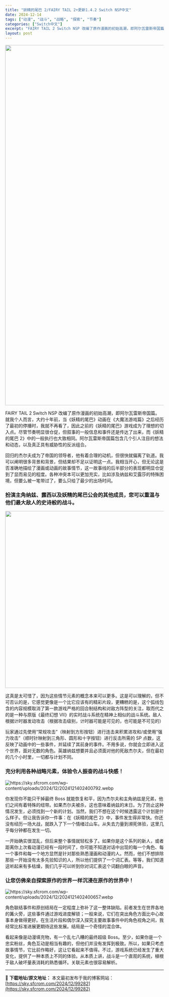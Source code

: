 ```yaml
---
title: "妖精的尾巴 2/FAIRY TAIL 2+更新1.4.2 Switch NSP中文"
date: 2024-12-14
tags: ["动漫", "战斗", "战略", "探索", "节奏"]
categories: ["Switch中文"]
excerpt: "FAIRY TAIL 2 Switch NSP 改编了原作漫画的初始高潮，即阿尔瓦雷斯帝国篇。就我个人而言，大约十年前，当《妖精的尾巴》动画在《大魔法游戏篇》之后经历了最初的停播时，我就不再看了，因此之前的《妖精的尾巴》游戏成为了理想的切入点。尽管节奏明显很仓促，但叙事的一般信息和事件还是传达了出来&hellip;"
layout: post
---
```


<img class="aligncenter size-full wp-image-99283" src="https://sky.sfcrom.com/wp-content/uploads/2024/12/2024121406275323.webp" alt="" width="700" height="1142" />

FAIRY TAIL 2 Switch NSP 改编了原作漫画的初始高潮，即阿尔瓦雷斯帝国篇。就我个人而言，大约十年前，当《妖精的尾巴》动画在《大魔法游戏篇》之后经历了最初的停播时，我就不再看了，因此之前的《妖精的尾巴》游戏成为了理想的切入点。尽管节奏明显很仓促，但叙事的一般信息和事件还是传达了出来，而《妖精的尾巴 2》中的一般执行也大致相同。阿尔瓦雷斯帝国篇包含几个引人注目的想法和动态，以及真正具有威胁性的反派组合。

回归的杰尔夫成为了帝国的领导者，他有着合理的动机，但很快就偏离了轨道。我可以阐明很多背景和背景，但结果却不足以证明这一点。我相当开心，但无论这是否准确地描绘了漫画或动画的故事情节，这一故事线的后半部分的表现都明显仓促到了显而易见的程度。各种冲突本可以更加充实，比如涉及纳兹和艾露莎的特殊困境，但要么被一笔带过了，要么只给了最少的出场时间。
<h3>扮演主角纳兹、露西以及妖精的尾巴公会的其他成员，您可以重温与他们最大敌人的史诗般的战斗。</h3>
<img class="aligncenter size-full wp-image-99258" src="https://sky.sfcrom.com/wp-content/uploads/2024/12/2024121402400726.webp" alt="" width="1000" height="561" />

这真是太可惜了，因为这些情节元素的概念本来可以更多。这是可以理解的，但不可否认的是，它感觉更像是一个比它应该有的精彩片段，更糟糕的是，这个弧线包含的内容规模取消了第一款游戏严格的回合制结构和对敌方阵型的关注，取而代之的是一种与原版《最终幻想 VII》的实时战斗系统在精神上相似的战斗系统。敌人根据计时器发动攻击（根据攻击级别，计时器可能是可见的，也可能是不可见的）

玩家通过先使用“常规攻击”（映射到方形按钮）进行连击来积累进攻和/或使用“强力攻击”（顺时针映射到三角形、圆形和十字按钮）进行反击所需的 SP 点数，这反映了动画中的一些事件，并延续了其前身的事件。不用多说，你就会立即进入这个世界，面对无数的角色。英雄纳兹想要并且必须面对他的死敌杰尔夫，但在最初的几个小时里，一切都与计划不同。
<h3>充分利用各种战略元素，体验令人振奋的战斗快感！</h3>
<img src="https://sky.sfcrom.com/wp-content/uploads/2024/12/2024121402400792.webp" alt="https://sky.sfcrom.com/wp-content/uploads/2024/12/2024121402400792.webp" />

你发现你不能只干掉最终 Boss 就能恢复和平，因为杰尔夫和主角纳兹是兄弟，他们之间有着特殊的纽带。如果杰尔夫被杀，这也意味着纳兹的末日。为了防止这种情况发生，必须找到一个新的计划。当然，我们不想在这个时候透露这个计划是什么样子。但让我告诉你一件事：在《妖精的尾巴 2》中，事件发生得非常快。你还没有经历一场大战，就跌入了下一个情绪过山车。从失去力量到濒死体验，这里几乎每分钟都在发生一切。

一开始确实很混乱，但后来整个事情就轻松多了。如果你是这个系列的新人，或者距离你上次看动漫已经有一段时间了，你可能不知道对话中出现的每一个角色、每一个事件和每一个地方显然是针对那些熟悉漫画和动漫的人。然而，他们不想排除那些一开始没有太多先验知识的人，所以他们提供了一个词汇表。等等，我们知道这听起来有多枯燥，我们几乎可以听到你对词汇表这个词翻白眼的声音。
<h3>让您仿佛亲自探索原作的世界一样沉浸在原作的世界中！</h3>
<img src="https://sky.sfcrom.com/wp-content/uploads/2024/12/2024121402400657.webp" alt="https://sky.sfcrom.com/wp-content/uploads/2024/12/2024121402400657.webp" />

角色联结事件和原创结局在一定程度上弥补了这一整体缺陷。前者发生在世界各地的篝火旁，这些事件通过游戏进度解锁；一般来说，它们在突出角色方面比中心故事本身做得更好。在生活片段和偶尔深入探究主要故事事件中的角色视角之间，我经常比标准进展更期待这些发展。结局是一个奇怪的混合体。

看起来像是动漫填充物，有一个乱七八糟的最终超级 Boss。至少，如果你是一个忠实粉丝，角色互动是相当有趣的，但他们并没有发挥到极致。所以，如果只考虑故事情节，它比前作略好，这让它看起来不值得。不过，游戏系统已经发生了重大变化，提供了一种本质上不同的体验。从本质上讲，战斗是一个直观的系统，植根于敌人破坏量表消耗的熟悉循环。关联元素也很容易解析。

---
📖 **下载地址/原文地址：** 本文最初发布于我的博客网站：[https://sky.sfcrom.com/2024/12/99282](https://sky.sfcrom.com/2024/12/99282)
